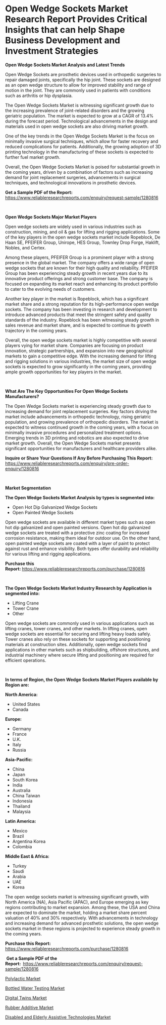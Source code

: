 <p><h1>Open Wedge Sockets Market Research Report Provides Critical Insights that can help Shape Business Development and Investment Strategies</h1></p><p><strong>Open Wedge Sockets Market Analysis and Latest Trends</strong></p>
<p><p>Open Wedge Sockets are prosthetic devices used in orthopedic surgeries to repair damaged joints, specifically the hip joint. These sockets are designed as an open wedge structure to allow for improved stability and range of motion in the joint. They are commonly used in patients with conditions such as arthritis or hip dysplasia.</p><p>The Open Wedge Sockets Market is witnessing significant growth due to the increasing prevalence of joint-related disorders and the growing geriatric population. The market is expected to grow at a CAGR of 13.4% during the forecast period. Technological advancements in the design and materials used in open wedge sockets are also driving market growth.</p><p>One of the key trends in the Open Wedge Sockets Market is the focus on minimally invasive surgical techniques, which allow for faster recovery and reduced complications for patients. Additionally, the growing adoption of 3D printing technology in the manufacturing of these sockets is expected to further fuel market growth.</p><p>Overall, the Open Wedge Sockets Market is poised for substantial growth in the coming years, driven by a combination of factors such as increasing demand for joint replacement surgeries, advancements in surgical techniques, and technological innovations in prosthetic devices.</p></p>
<p><strong>Get a Sample PDF of the Report:&nbsp;</strong> <a href="https://www.reliableresearchreports.com/enquiry/request-sample/1280816">https://www.reliableresearchreports.com/enquiry/request-sample/1280816</a></p>
<p>&nbsp;</p>
<p><strong>Open Wedge Sockets Major Market Players</strong></p>
<p><p>Open wedge sockets are widely used in various industries such as construction, mining, and oil & gas for lifting and rigging applications. Some of the key players in the open wedge sockets market include Ropeblock, De Haan SE, PFEIFER Group, Unirope, HES Group, Townley Drop Forge, Haklift, Nobles, and Certex.</p><p>Among these players, PFEIFER Group is a prominent player with a strong presence in the global market. The company offers a wide range of open wedge sockets that are known for their high quality and reliability. PFEIFER Group has been experiencing steady growth in recent years due to its innovative product offerings and strong customer base. The company is focused on expanding its market reach and enhancing its product portfolio to cater to the evolving needs of customers.</p><p>Another key player in the market is Ropeblock, which has a significant market share and a strong reputation for its high-performance open wedge sockets. The company has been investing in research and development to introduce advanced products that meet the stringent safety and quality standards of the industry. Ropeblock has been witnessing steady growth in sales revenue and market share, and is expected to continue its growth trajectory in the coming years.</p><p>Overall, the open wedge sockets market is highly competitive with several players vying for market share. Companies are focusing on product innovation, strategic partnerships, and expansion into new geographical markets to gain a competitive edge. With the increasing demand for lifting and rigging solutions in various industries, the market size of open wedge sockets is expected to grow significantly in the coming years, providing ample growth opportunities for key players in the market.</p></p>
<p>&nbsp;</p>
<p><strong>What Are The Key Opportunities For Open Wedge Sockets Manufacturers?</strong></p>
<p><p>The Open Wedge Sockets market is experiencing steady growth due to increasing demand for joint replacement surgeries. Key factors driving the market include advancements in orthopedic technology, rising geriatric population, and growing prevalence of orthopedic disorders. The market is expected to witness continued growth in the coming years, with a focus on minimally invasive procedures and personalized treatment options. Emerging trends in 3D printing and robotics are also expected to drive market growth. Overall, the Open Wedge Sockets market presents significant opportunities for manufacturers and healthcare providers alike.</p></p>
<p><strong>Inquire or Share Your Questions If Any Before Purchasing This Report:</strong> <a href="https://www.reliableresearchreports.com/enquiry/pre-order-enquiry/1280816">https://www.reliableresearchreports.com/enquiry/pre-order-enquiry/1280816</a></p>
<p>&nbsp;</p>
<p><strong>Market Segmentation</strong></p>
<p><strong>The Open Wedge Sockets Market Analysis by types is segmented into:</strong></p>
<p><ul><li>Open Hot Dip Galvanized Wedge Sockets</li><li>Open Painted Wedge Sockets</li></ul></p>
<p><p>Open wedge sockets are available in different market types such as open hot dip galvanized and open painted versions. Open hot dip galvanized wedge sockets are treated with a protective zinc coating for increased corrosion resistance, making them ideal for outdoor use. On the other hand, open painted wedge sockets are coated with a layer of paint to protect against rust and enhance visibility. Both types offer durability and reliability for various lifting and rigging applications.</p></p>
<p><strong>Purchase this Report:&nbsp;</strong><a href="https://www.reliableresearchreports.com/purchase/1280816">https://www.reliableresearchreports.com/purchase/1280816</a></p>
<p>&nbsp;</p>
<p><strong>The Open Wedge Sockets Market Industry Research by Application is segmented into:</strong></p>
<p><ul><li>Lifting Crane</li><li>Tower Crane</li><li>Other</li></ul></p>
<p><p>Open wedge sockets are commonly used in various applications such as lifting cranes, tower cranes, and other markets. In lifting cranes, open wedge sockets are essential for securing and lifting heavy loads safely. Tower cranes also rely on these sockets for supporting and positioning materials at construction sites. Additionally, open wedge sockets find applications in other markets such as shipbuilding, offshore structures, and industrial machinery where secure lifting and positioning are required for efficient operations.</p></p>
<p>&nbsp;</p>
<p><strong>In terms of Region, the Open Wedge Sockets Market Players available by Region are:</strong></p>
<p>
    <p> <strong> North America: </strong>
        <ul>
            <li>United States</li>
            <li>Canada</li>
        </ul>
        </p> 
    <p> <strong> Europe: </strong>
        <ul>
            <li>Germany</li>
            <li>France</li>
            <li>U.K.</li>
            <li>Italy</li>
            <li>Russia</li>
        </ul>
        </p> 
    <p> <strong> Asia-Pacific: </strong>
        <ul>
            <li>China</li>
            <li>Japan</li>
            <li>South Korea</li>
            <li>India</li>
            <li>Australia</li>
            <li>China Taiwan</li>
            <li>Indonesia</li>
            <li>Thailand</li>
            <li>Malaysia</li>
        </ul>
        </p> 
    <p> <strong> Latin America: </strong>
        <ul>
            <li>Mexico</li>
            <li>Brazil</li>
            <li>Argentina Korea</li>
            <li>Colombia</li>
        </ul>
        </p> 
    <p> <strong> Middle East & Africa: </strong>
        <ul>
            <li>Turkey</li>
            <li>Saudi</li>
            <li>Arabia</li>
            <li>UAE</li>
            <li>Korea</li>
        </ul>
    </p>
    </p>
<p><p>The open wedge sockets market is witnessing significant growth, with North America (NA), Asia Pacific (APAC), and Europe emerging as key regions contributing to market expansion. Among these, the USA and China are expected to dominate the market, holding a market share percent valuation of 40% and 30% respectively. With advancements in technology and increasing demand for advanced prosthetic solutions, the open wedge sockets market in these regions is projected to experience steady growth in the coming years.</p></p>
<p><strong>Purchase this Report: </strong><a href="https://www.reliableresearchreports.com/purchase/1280816">https://www.reliableresearchreports.com/purchase/1280816</a></p>
<p>&nbsp;<strong>Get a Sample PDF of the Report:&nbsp;&nbsp;</strong><a href="https://www.reliableresearchreports.com/enquiry/request-sample/1280816">https://www.reliableresearchreports.com/enquiry/request-sample/1280816</a></p>
<p><strong></strong></p>
<p><p><a href="https://medium.com/p/e012299a2793/edit">Polylactic Market</a></p><p><a href="https://medium.com/@arnisaleka1951/bottled-water-testing-market-exploring-market-share-market-trends-and-future-growth-8c39cfe01958">Bottled Water Testing Market</a></p><p><a href="https://medium.com/p/606efeac47b9/edit">Digital Twins Market</a></p><p><a href="https://medium.com/@dritasmani2022/rubber-additive-market-insight-market-trends-growth-forecasted-from-2024-to-2031-d3a863569a67">Rubber Additive Market</a></p><p><a href="https://medium.com/@dorinaprifti56/disabled-and-elderly-assistive-technologies-market-furnishes-information-on-market-share-market-65456dee7402">Disabled and Elderly Assistive Technologies Market</a></p></p>